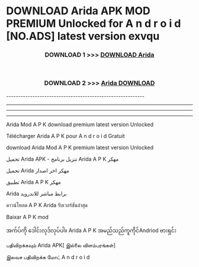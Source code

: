 # DOWNLOAD Arida  APK MOD PREMIUM Unlocked for A n d r o i d [NO.ADS] latest version exvqu 



<div align="center">

<h3>DOWNLOAD 1 >>> <a href="https://getmod2.web.app/?judul=Arida ">DOWNLOAD Arida </a></h3><br>

<h3>DOWNLOAD 2 >>> <a href="https://getmod2.web.app/?judul=Arida ">Arida  DOWNLOAD </a></h3>

</div>
----------------------------------------------------------

----------------------------------------------------------

----------------------------------------------------------

----------------------------------------------------------

Arida  Mod A P K download premium latest version Unlocked

Télécharger Arida  A P K pour A n d r o i d Gratuit

download Arida  Mod A P K premium latest version Unlocked

تحميل Arida  APK - تنزيل برنامج Arida  A P K مهكر

تحميل Arida  مهكر اخر اصدار

تطبيق Arida  A P K مهكر

Arida  برابط مباشر للاندرويد

ดาวน์โหลด A P K Arida  รับเวอร์ชันล่าสุด

Baixar A P K mod

အက်ပ်ကို ဒေါင်းလုဒ်လုပ်ပါ။ Arida  A P K အမည်သည်ကူကိုင်Andriod ဗားရှင်း

பதிவிறக்கவும் Arida  APK[ இல்லை விளம்பரங்கள்] 
 
இலவச பதிவிறக்க மோட் A n d r o i d



